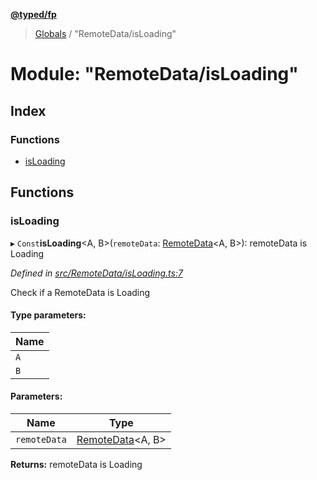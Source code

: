**[@typed/fp](../README.md)**

> [Globals](../globals.md) / "RemoteData/isLoading"

# Module: "RemoteData/isLoading"

## Index

### Functions

* [isLoading](_remotedata_isloading_.md#isloading)

## Functions

### isLoading

▸ `Const`**isLoading**\<A, B>(`remoteData`: [RemoteData](_remotedata_remotedata_.md#remotedata)\<A, B>): remoteData is Loading

*Defined in [src/RemoteData/isLoading.ts:7](https://github.com/TylorS/typed-fp/blob/41076ce/src/RemoteData/isLoading.ts#L7)*

Check if a RemoteData is Loading

#### Type parameters:

Name |
------ |
`A` |
`B` |

#### Parameters:

Name | Type |
------ | ------ |
`remoteData` | [RemoteData](_remotedata_remotedata_.md#remotedata)\<A, B> |

**Returns:** remoteData is Loading

